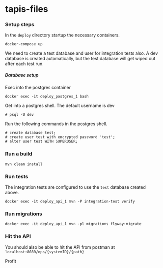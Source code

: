 # tapis-files

### Setup steps

In the `deploy` directory startup the necessary containers.

```docker-compose up```

We need to create a test database and user for integration tests also. A dev database
is created automatically, but the test database will get wiped out after each test run. 


##### Database setup

Exec into the postgres container

```docker exec -it deploy_postgres_1 bash```

Get into a postgres shell. The default username is dev

```# psql -U dev```

Run the following commands in the postgres shell.

``` 
# create database test;
# create user test with encrypted password 'test';
# alter user test WITH SUPERUSER;   
```

### Run a build

```$xslt
mvn clean install
```

### Run tests

The integration tests are configured to use the `test` database created above.

```
docker exec -it deploy_api_1 mvn -P integration-test verify
```

### Run migrations

```
docker exec -it deploy_api_1 mvn -pl migrations flyway:migrate
```

### Hit the API
You should also be able to hit the API from postman at 
`localhost:8080/ops/{systemID}/{path}` 

Profit





